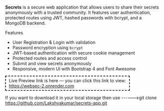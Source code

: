 **Secrets** is a secure web application that allows users to share their secrets anonymously with a trusted community. It features user authentication, protected routes using JWT, hashed passwords with bcrypt, and a MongoDB backend.

Features
- User Registration & Login with validation
-  Password encryption using `bcrypt`
-  JWT-based authentication with secure cookie management
-  Protected routes and access control
-  Submit and view secrets anonymously
-  Responsive, modern UI with Bootstrap 4 and Font Awesome

  
  <div style="border: 2px dashed #000; padding: 5px 10px; display: inline-block;">
  Live Preview link is here — you can click this link to view:<br>
   <a href="https://websec-2.onrender.com" target="_blank">https://websec-2.onrender.com</a>
  </div>

If you want to download it in your local storage then use
  ------>git clone https://github.com/Lakshyakumar/secrets-app.git
  
